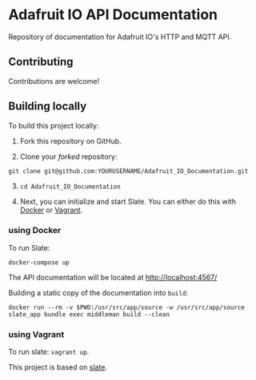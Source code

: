 # Adafruit IO API Documentation

Repository of documentation for Adafruit IO's HTTP and MQTT API.


## Contributing

Contributions are welcome!

  

## Building locally

To build this project locally:

  

1. Fork this repository on GitHub.

2. Clone your *forked* repository:

`git clone git@github.com:YOURUSERNAME/Adafruit_IO_Documentation.git`

3.  `cd Adafruit_IO_Documentation`

4. Next, you can initialize and start Slate. You can either do this with [Docker](https://www.docker.com) or [Vagrant](https://www.vagrantup.com).

  

### using Docker

To run Slate:

`docker-compose up`

  

The API documentation will be located at [http://localhost:4567/](http://localhost:4567/)

  

Building a static copy of the documentation into `build`:

`docker run --rm -v $PWD:/usr/src/app/source -w /usr/src/app/source slate_app bundle exec middleman build --clean`

  

### using Vagrant

To run slate:
 `vagrant up`.

  
This project is based on [slate](https://github.com/lord/slate).

